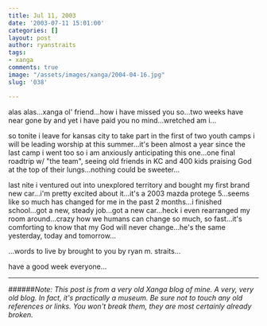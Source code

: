 ```yaml
---
title: Jul 11, 2003
date: '2003-07-11 15:01:00'
categories: []
layout: post
author: ryanstraits
tags:
- xanga
comments: true
image: "/assets/images/xanga/2004-04-16.jpg"
slug: '038'

---
```

alas alas...xanga ol' friend...how i have missed you so...two weeks have near gone by and yet i have paid you no mind...wretched am i...

<!-- break -->

so tonite i leave for kansas city to take part in the first of two youth camps i will be leading worship at this summer...it's been almost a year since the last camp i went too so i am anxiously anticipating this one...one final roadtrip w/ "the team", seeing old friends in KC and 400 kids praising God at the top of their lungs...nothing could be sweeter...

last nite i ventured out into unexplored territory and bought my first brand new car...i'm pretty excited about it...it's a 2003 mazda protege 5...seems like so much has changed for me in the past 2 months...i finished school...got a new, steady job...got a new car...heck i even rearranged my room around...crazy how we humans can change so much, so fast...it's comforting to know that my God will never change...he's the same yesterday, today and tomorrow...

...words to live by brought to you by ryan m. straits...

have a good week everyone...

---

######*Note: This post is from a very old Xanga blog of mine. A very, very old blog. In fact, it's practically a museum. Be sure not to touch any old references or links. You won't break them, they are most certainly already broken.*